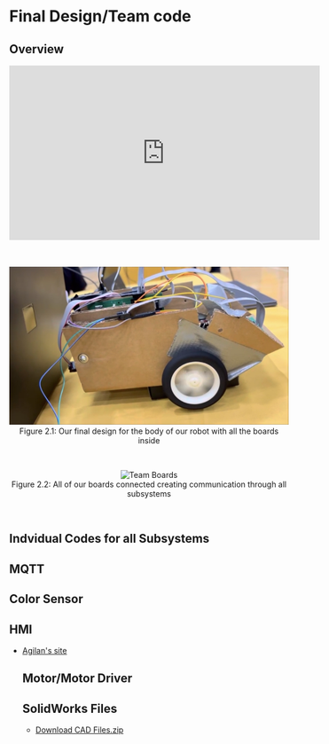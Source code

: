 # **Final Design/Team code**

## **Overview**

<iframe width="560" height="315"
        src="https://www.youtube.com/embed/59AQpQhoQbQ?si=3Z9q4qeOMQNP5bYt"
        title="YouTube video player"
        frameborder="0"
        allow="accelerometer; autoplay; clipboard-write; encrypted-media; gyroscope; picture-in-picture; web-share"
        referrerpolicy="strict-origin-when-cross-origin"
        allowfullscreen>
</iframe>

<p>&nbsp;</p>

<div align="center">
        
![Final Robot Design](images/teamcar.png)  
Figure 2.1: Our final design for the body of our robot with all the boards inside

<p>&nbsp;</p>

![Team Boards](images/boards.jpg)  
Figure 2.2: All of our boards connected creating communication through all subsystems

</div>
<p>&nbsp;</p>

   ## **Indvidual Codes for all Subsystems**


   ## **MQTT**

   ## **Color Sensor**

   ## **HMI**
- [Agilan's site](resources/code_esp32_oled-main2.zip)

   ## **Motor/Motor Driver**

  ## **SolidWorks Files**
  - [Download CAD Files.zip](resources/BoardHolder(1).SLDPRT.zip)
   
